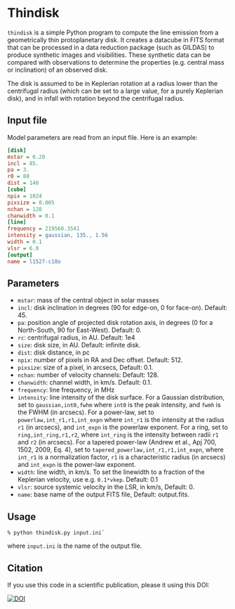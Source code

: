 Thindisk
========

`thindisk` is a simple Python program to compute the line emission
from a geometrically thin protoplanetary disk. It creates a datacube
in FITS format that can be processed in a data reduction package (such
as GILDAS) to produce synthetic images and visibilities. These
synthetic data can be compared with observations to determine the
properties (e.g. central mass or inclination) of an observed disk.

The disk is assumed to be in Keplerian rotation at a radius lower than
the centrifugal radius (which can be set to a large value, for a
purely Keplerian disk), and in infall with rotation beyond the
centrifugal radius.

Input file
----------

Model parameters are read from an input file. Here is an example:

```ini
[disk]
mstar = 0.20
incl = 85.
pa = 3.
r0 = 80
dist = 140
[cube]
npix = 1024
pixsize = 0.005
nchan = 128
chanwidth = 0.1
[line]
frequency = 219560.3541
intensity = gaussian, 135., 1.56
width = 0.1
vlsr = 6.0
[output]
name = l1527-c18o
```

Parameters
----------

- `mstar`:  mass of the central object in solar masses
- `incl`: disk inclination in degrees (90 for edge-on, 0 for
  face-on). Default: 45.
- `pa`: position angle of projected disk rotation axis, in degrees (0
  for a North-South, 90 for East-West). Default: 0.
- `rc`: centrifugal radius, in AU. Default: 1e4
- `size`: disk size, in AU. Default: infinite disk.
- `dist`: disk distance, in pc
- `npix`: number of pixels in RA and Dec offset. Default: 512.
- `pixsize`: size of a pixel, in arcsecs, Default: 0.1.
- `nchan`: number of velocity channels: Default: 128.
- `chanwidth`: channel width, in km/s. Default: 0.1.
- `frequency`: line frequency, in MHz
- `intensity`: line intensity of the disk surface. For a Gaussian
  distribution, set to `gaussian,int0,fwhm` where `int0` is the peak
  intensity, and `fwmh` is the FWHM (in arcsecs). For a power-law, set
  to `powerlaw,int_r1,r1,int_expn` where `int_r1` is the intensity at
  the radius `r1` (in arcsecs), and `int_expn` is the powerlaw
  exponent. For a ring, set to `ring,int_ring,r1,r2`, where `int_ring`
  is the intensity between radii `r1` and `r2` (in arcsecs). For a
  tapered power-law (Andrew et al., Apj 700, 1502, 2009, Eq. 4), set
  to `tapered_powerlaw,int_r1,r1,int_expn`, where `int_r1` is a
  normalization factor, `r1` is a characteristic radius (in arcsecs)
  and `int_expn` is the power-law exponent.
- `width`: line width, in km/s. To set the linewidth to a fraction of
  the Keplerian velocity, use e.g. `0.1*vkep`. Default: 0.1
- `vlsr`: source systemic velocity in the LSR, in km/s, Default: 0.
- `name`: base name of the output FITS file, Default: output.fits.

Usage
-----

```
% python thindisk.py input.ini`
```

where `input.ini` is the name of the output file.

Citation
--------

If you use this code in a scientific publication, please it using this DOI:

[![DOI](https://zenodo.org/badge/doi/10.5281/zenodo.13823.svg)](http://dx.doi.org/10.5281/zenodo.13823)
